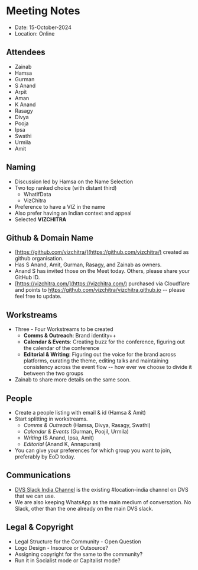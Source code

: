 # Meeting Notes

- Date: 15-October-2024
- Location: Online

## Attendees

- Zainab
- Hamsa
- Gurman
- S Anand
- Arpit
- Aman
- K Anand
- Rasagy
- Divya
- Pooja
- Ipsa
- Swathi
- Urmila
- Amit

## Naming

- Discussion led by Hamsa on the Name Selection
- Two top ranked choice (with distant third)
  - WhatIfData
  - VizChitra
- Preference to have a VIZ in the name
- Also prefer having an Indian context and appeal
- Selected **VIZCHITRA**

## Github & Domain Name

- [⁠https://github.com/vizchitra/](⁠https://github.com/vizchitra/) created as github organisation.
- Has S Anand, Amit, Gurman, Rasagy, and Zainab as owners.
- Anand S has invited those on the Meet today. Others, please share your GitHub ID.
- ⁠[⁠https://vizchitra.com/](https://vizchitra.com/) purchased via Cloudflare and points to https://github.com/vizchitra/vizchitra.github.io -- please feel free to update.

## Workstreams

- Three - Four Workstreams to be created
  - **Comms & Outreach**: Brand identity++
  - **Calendar & Events**: Creating buzz for the conference, figuring out the calendar of the conference
  - **Editorial & Writing**: Figuring out the voice for the brand across platforms, curating the theme, editing talks and maintaining consistency across the event flow -- how ever we choose to divide it between the two groups
- Zainab to share more details on the same soon.

## People

- Create a people listing with email & id (Hamsa & Amit)
- Start splitting in workstreams.
  - _Comms & Outreach_ (Hamsa, Divya, Rasagy, Swathi)
  - _Calendar & Events_ (Gurman, Poojil, Urmila)
  - _Writing_ (S Anand, Ipsa, Amit)
  - _Editorial_ (Anand K, Annapurani)
- You can give your preferences for which group you want to join, preferably by EoD today.

## Communications

- [DVS Slack India Channel](⁠https://app.slack.com/client/TFGGL73J7/C07K6LXUT4Y) is the existing #location-india channel on DVS that we can use.
- We are also keeping WhatsApp as the main medium of conversation. No Slack, other than the one already on the main DVS slack.

## Legal & Copyright

- Legal Structure for the Community - Open Question
- Logo Design - Insource or Outsource?
- Assigning copyright for the same to the community?
- Run it in Socialist mode or Capitalist mode?
